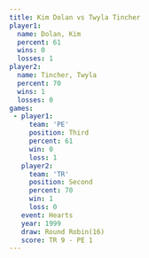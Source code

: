 ```yaml
---
title: Kim Dolan vs Twyla Tincher
player1:              
  name: Dolan, Kim    
  percent: 61         
  wins: 0             
  losses: 1           
player2:              
  name: Tincher, Twyla
  percent: 70         
  wins: 1             
  losses: 0           
games:
 - player1:         
     team: 'PE'     
     position: Third
     percent: 61    
     win: 0         
     loss: 1        
   player2:          
     team: 'TR'      
     position: Second
     percent: 70     
     win: 1          
     loss: 0         
   event: Hearts        
   year: 1999           
   draw: Round Robin(16)
   score: TR 9 - PE 1   
---
```

